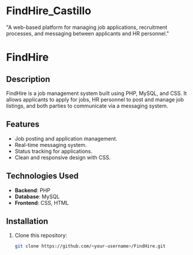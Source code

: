 # FindHire_Castillo
"A web-based platform for managing job applications, recruitment processes, and messaging between applicants and HR personnel."
# FindHire

## Description
FindHire is a job management system built using PHP, MySQL, and CSS. It allows applicants to apply for jobs, HR personnel to post and manage job listings, and both parties to communicate via a messaging system.

## Features
- Job posting and application management.
- Real-time messaging system.
- Status tracking for applications.
- Clean and responsive design with CSS.

## Technologies Used
- **Backend**: PHP
- **Database**: MySQL
- **Frontend**: CSS, HTML

## Installation
1. Clone this repository:
   ```bash
   git clone https://github.com/<your-username>/FindHire.git
